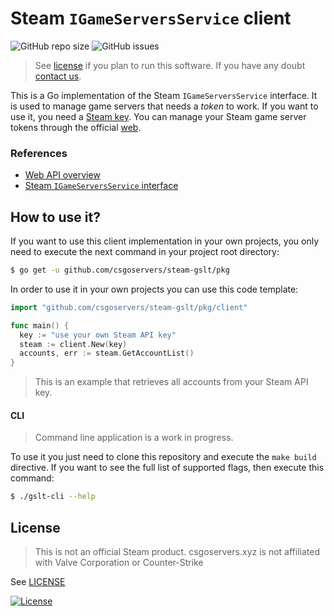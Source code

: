 # Steam `IGameServersService` client

![GitHub repo size](https://img.shields.io/github/repo-size/csgoservers/steam-gslt?logo=github&style=for-the-badge)
![GitHub issues](https://img.shields.io/github/issues/csgoservers/steam-gslt?logo=github&style=for-the-badge)

>See [license](LICENSE) if you plan to run this software. If you have any doubt [contact us](mailto:hi@csgoservers.xyz).

This is a Go implementation of the Steam `IGameServersService` interface. It is used to manage game servers that needs a *token* to work. If you want to use it, you need a [Steam key](https://steamcommunity.com/dev/apikey). You can manage your Steam game server tokens through the official [web](https://steamcommunity.com/dev/managegameservers).

### References

* [Web API overview](https://partner.steamgames.com/doc/webapi_overview)
* [Steam `IGameServersService` interface](https://partner.steamgames.com/doc/webapi/IGameServersService)

## How to use it?

If you want to use this client implementation in your own projects, you only need to execute the next command in your project root directory:

```bash
$ go get -u github.com/csgoservers/steam-gslt/pkg
```

In order to use it in your own projects you can use this code template:

```go
import "github.com/csgoservers/steam-gslt/pkg/client"

func main() {
  key := "use your own Steam API key"
  steam := client.New(key)
  accounts, err := steam.GetAccountList()
}
```

>This is an example that retrieves all accounts from your Steam API key.

#### CLI

>Command line application is a work in progress.

To use it you just need to clone this repository and execute the `make build` directive. If you want to see the full list of supported flags, then execute this command:

```bash
$ ./gslt-cli --help
```

## License

>This is not an official Steam product. csgoservers.xyz is not affiliated with Valve Corporation or Counter-Strike

See [LICENSE](LICENSE)

[![License](https://img.shields.io/badge/License-AGPLv3%202.0-brightgreen.svg?style=for-the-badge)](https://www.gnu.org/licenses/agpl-3.0.txt)
